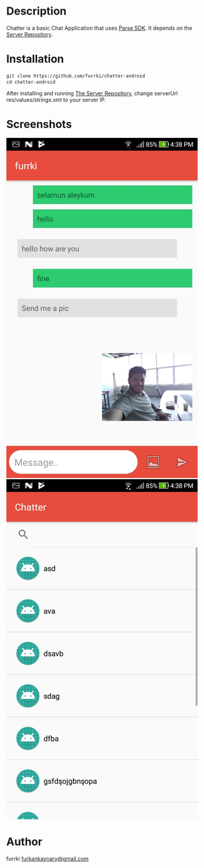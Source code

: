 # Description
Chatter is a basic Chat Application that uses [Parse SDK](https://parseplatform.org/). It depends on the [Server Repository](https://github.com/furrki/chatter-server).  

# Installation

```
git clone https://github.com/furrki/chatter-android
cd chatter-android 
```

After installing and running [The Server Repository](https://github.com/furrki/chatter-server), change serverUrl res/values/strings.xml to your server IP.

# Screenshots
![Alt text](Screenshots/ss2.jpeg?raw=true "Main Screen")
![Alt text](Screenshots/ss1.jpeg?raw=true "Main Screen 2")

# Author
furrki
furkankaynary@gmail.com
